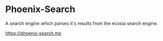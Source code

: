 # Phoenix-Search
A search engine which parses it's results from the ecosia search engine.

https://phoenix-search.me
